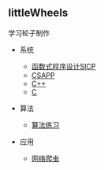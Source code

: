 ## littleWheels
学习轮子制作

* 系统
  * [函数式程序设计SICP](https://github.com/strint/sicpAns)
  * [CSAPP](https://github.com/strint/littleWheels/tree/master/CSAPP)
  * [C++](https://github.com/strint/littleWheels/tree/master/cs106L)
  * [C](https://github.com/strint/littleWheels/tree/master/CCourseExercises)

* 算法
  * [算法练习](https://github.com/strint/littleWheels/tree/master/AlgorithmsAndDataStructures)

* 应用
  * [网络爬虫](https://github.com/strint/littleWheels/tree/master/crawlerQunar)
